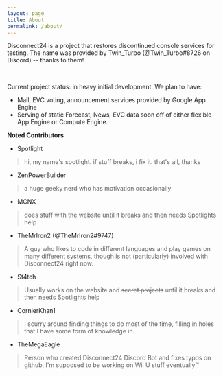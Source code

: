 ```yaml
---
layout: page
title: About
permalink: /about/
---
```

Disconnect24 is a project that restores discontinued console services for testing. The name was provided by Twin_Turbo (@Twin_Turbo#8726 on Discord) -- thanks to them! 

<br>

Current project status: in heavy initial development.
We plan to have:

- Mail, EVC voting, announcement services provided by Google App Engine
- Serving of static Forecast, News, EVC data soon off of either flexible App Engine or Compute Engine.
   


 **Noted Contributors**
 
  - Spotlight
  
>   hi, my name's spotlight. if stuff breaks, i fix it. that's all, thanks

  - ZenPowerBuilder
  
>  a huge geeky nerd who has motivation occasionally
  
  - MCNX
  
>  does stuff with the website until it breaks and then needs Spotlights help
  
   - TheMrIron2 (@TheMrIron2#9747)
  
>  A guy who likes to code in different languages and play games on many different systems, though is not (particularly) involved with Disconnect24 right now.
  
  - St4tch
  
>  Usually works on the website and ~~secret projects~~ until it breaks and then needs Spotlights help

  - CornierKhan1
  
>  I scurry around finding things to do most of the time, filling in holes that I have some form of knowledge in.

  - TheMegaEagle

>  Person who created Disconnect24 Discord Bot and fixes typos on github. I'm supposed to be working on Wii U stuff eventually:tm:
